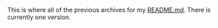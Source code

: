 This is where all of the previous archives for my [README.md](https://github.com/roc0ast3r/roc0ast3r/blob/main/README.md). There is currently one version.
